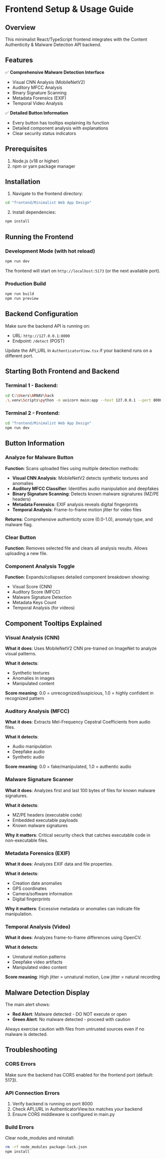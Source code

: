 # Frontend Setup & Usage Guide

## Overview

This minimalist React/TypeScript frontend integrates with the Content Authenticity & Malware Detection API backend.

## Features

✅ **Comprehensive Malware Detection Interface**
- Visual CNN Analysis (MobileNetV2)
- Auditory MFCC Analysis
- Binary Signature Scanning
- Metadata Forensics (EXIF)
- Temporal Video Analysis

✅ **Detailed Button Information**
- Every button has tooltips explaining its function
- Detailed component analysis with explanations
- Clear security status indicators

## Prerequisites

1. Node.js (v18 or higher)
2. npm or yarn package manager

## Installation

1. Navigate to the frontend directory:
```bash
cd "frontend/Minimalist Web App Design"
```

2. Install dependencies:
```bash
npm install
```

## Running the Frontend

### Development Mode (with hot reload)

```bash
npm run dev
```

The frontend will start on `http://localhost:5173` (or the next available port).

### Production Build

```bash
npm run build
npm run preview
```

## Backend Configuration

Make sure the backend API is running on:
- URL: `http://127.0.0.1:8000`
- Endpoint: `/detect` (POST)

Update the API_URL in `AuthenticatorView.tsx` if your backend runs on a different port.

## Starting Both Frontend and Backend

### Terminal 1 - Backend:
```bash
cd C:\Users\ARNAV\hack
.\.venv\Scripts\python -m uvicorn main:app --host 127.0.0.1 --port 8000 --reload
```

### Terminal 2 - Frontend:
```bash
cd "frontend/Minimalist Web App Design"
npm run dev
```

## Button Information

### Analyze for Malware Button
**Function**: Scans uploaded files using multiple detection methods:
- **Visual CNN Analysis**: MobileNetV2 detects synthetic textures and anomalies
- **Auditory MFCC Classifier**: Identifies audio manipulation and deepfakes
- **Binary Signature Scanning**: Detects known malware signatures (MZ/PE headers)
- **Metadata Forensics**: EXIF analysis reveals digital fingerprints
- **Temporal Analysis**: Frame-to-frame motion jitter for video files

**Returns**: Comprehensive authenticity score (0.0-1.0), anomaly type, and malware flag.

### Clear Button
**Function**: Removes selected file and clears all analysis results. Allows uploading a new file.

### Component Analysis Toggle
**Function**: Expands/collapses detailed component breakdown showing:
- Visual Score (CNN)
- Auditory Score (MFCC)
- Malware Signature Detection
- Metadata Keys Count
- Temporal Analysis (for videos)

## Component Tooltips Explained

### Visual Analysis (CNN)
**What it does**: Uses MobileNetV2 CNN pre-trained on ImageNet to analyze visual patterns.

**What it detects**:
- Synthetic textures
- Anomalies in images
- Manipulated content

**Score meaning**: 0.0 = unrecognized/suspicious, 1.0 = highly confident in recognized pattern

### Auditory Analysis (MFCC)
**What it does**: Extracts Mel-Frequency Cepstral Coefficients from audio files.

**What it detects**:
- Audio manipulation
- Deepfake audio
- Synthetic audio

**Score meaning**: 0.0 = fake/manipulated, 1.0 = authentic audio

### Malware Signature Scanner
**What it does**: Analyzes first and last 100 bytes of files for known malware signatures.

**What it detects**:
- MZ/PE headers (executable code)
- Embedded executable payloads
- Known malware signatures

**Why it matters**: Critical security check that catches executable code in non-executable files.

### Metadata Forensics (EXIF)
**What it does**: Analyzes EXIF data and file properties.

**What it detects**:
- Creation date anomalies
- GPS coordinates
- Camera/software information
- Digital fingerprints

**Why it matters**: Excessive metadata or anomalies can indicate file manipulation.

### Temporal Analysis (Video)
**What it does**: Analyzes frame-to-frame differences using OpenCV.

**What it detects**:
- Unnatural motion patterns
- Deepfake video artifacts
- Manipulated video content

**Score meaning**: High jitter = unnatural motion, Low jitter = natural recording

## Malware Detection Display

The main alert shows:
- **Red Alert**: Malware detected - DO NOT execute or open
- **Green Alert**: No malware detected - proceed with caution

Always exercise caution with files from untrusted sources even if no malware is detected.

## Troubleshooting

### CORS Errors
Make sure the backend has CORS enabled for the frontend port (default: 5173).

### API Connection Errors
1. Verify backend is running on port 8000
2. Check API_URL in AuthenticatorView.tsx matches your backend
3. Ensure CORS middleware is configured in main.py

### Build Errors
Clear node_modules and reinstall:
```bash
rm -rf node_modules package-lock.json
npm install
```

